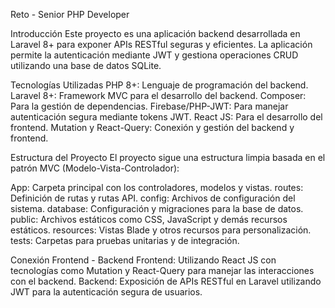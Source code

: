 Reto - Senior PHP Developer

Introducción
Este proyecto es una aplicación backend desarrollada en Laravel 8+ para exponer APIs RESTful seguras y eficientes. 
La aplicación permite la autenticación mediante JWT y gestiona operaciones CRUD utilizando una base de datos SQLite.

Tecnologías Utilizadas
PHP 8+: Lenguaje de programación del backend.
Laravel 8+: Framework MVC para el desarrollo del backend.
Composer: Para la gestión de dependencias.
Firebase/PHP-JWT: Para manejar autenticación segura mediante tokens JWT.
React JS: Para el desarrollo del frontend.
Mutation y React-Query: Conexión y gestión del backend y frontend.

Estructura del Proyecto
El proyecto sigue una estructura limpia basada en el patrón MVC (Modelo-Vista-Controlador):

App: Carpeta principal con los controladores, modelos y vistas.
routes: Definición de rutas y rutas API.
config: Archivos de configuración del sistema.
database: Configuración y migraciones para la base de datos.
public: Archivos estáticos como CSS, JavaScript y demás recursos estáticos.
resources: Vistas Blade y otros recursos para personalización.
tests: Carpetas para pruebas unitarias y de integración.

Conexión Frontend - Backend
Frontend: Utilizando React JS con tecnologías como Mutation y React-Query para manejar las interacciones con el backend.
Backend: Exposición de APIs RESTful en Laravel utilizando JWT para la autenticación segura de usuarios.
